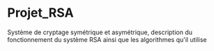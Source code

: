 # Projet_RSA
Système de cryptage symétrique et asymétrique, description du fonctionnement du système RSA ainsi que les algorithmes qu'il utilise
